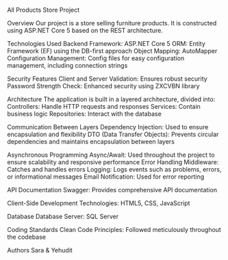 All Products Store Project

Overview
Our project is a store selling furniture products. It is constructed using ASP.NET Core 5 based on the REST architecture.


Technologies Used
Backend Framework: ASP.NET Core 5
ORM: Entity Framework (EF) using the DB-first approach
Object Mapping: AutoMapper
Configuration Management: Config files for easy configuration management, including connection strings

Security Features
Client and Server Validation: Ensures robust security
Password Strength Check: Enhanced security using ZXCVBN library

Architecture
The application is built in a layered architecture, divided into:
Controllers: Handle HTTP requests and responses
Services: Contain business logic
Repositories: Interact with the database

Communication Between Layers
Dependency Injection: Used to ensure encapsulation and flexibility
DTO (Data Transfer Objects): Prevents circular dependencies and maintains encapsulation between layers

Asynchronous Programming
Async/Await: Used throughout the project to ensure scalability and responsive performance
Error Handling
Middleware: Catches and handles errors
Logging: Logs events such as problems, errors, or informational messages
Email Notification: Used for error reporting

API Documentation
Swagger: Provides comprehensive API documentation

Client-Side Development
Technologies: HTML5, CSS, JavaScript

Database
Database Server: SQL Server

Coding Standards
Clean Code Principles: Followed meticulously throughout the codebase

Authors
Sara & Yehudit
